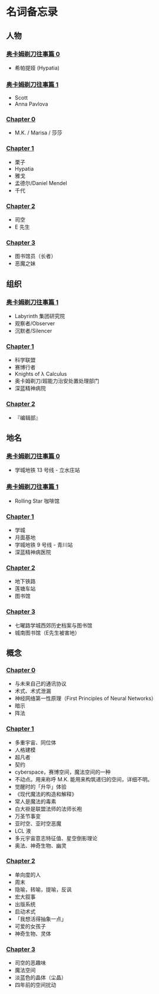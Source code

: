 # 名词备忘录

## 人物

### [奥卡姆剃刀往事篇 0](occam_razor_tale_0.md)

* 希帕提娅 (Hypatia)

### [奥卡姆剃刀往事篇 1](occam_razor_tale_1.md)

* Scott
* Anna Pavlova

### [Chapter 0](chapter_0.md)

* M.K. / Marisa / 莎莎

### [Chapter 1](chapter_1.md)

* 栗子
* Hypatia
* 雅戈
* 孟德尔/Daniel Mendel
* 千代

### [Chapter 2](chapter_2.md)

* 司空
* E 先生

### [Chapter 3](chapter_3.md)

* 图书馆员（长者）
* 恶魔之妹

## 组织

### [奥卡姆剃刀往事篇 1](occam_razor_tale_1.md)

* Labyrinth 集团研究院
* 观察者/Observer
* 沉默者/Silencer

### [Chapter 1](chapter_1.md)

* 科学联盟
* 赛博行者
* Knights of λ Calculus
* 奥卡姆剃刀/超能力治安处置处理部门
* 深蓝精神病院

### [Chapter 2](chapter_2.md)

* 『编辑部』

## 地名

### [奥卡姆剃刀往事篇 0](occam_razor_tale_0.md)

* 学城地铁 13 号线 - 立水庄站

### [奥卡姆剃刀往事篇 1](occam_razor_tale_1.md)

* Rolling Star 咖啡馆

### [Chapter 1](chapter_1.md)

* 学城
* 月面基地
* 学城地铁 9 号线 - 青川站
* 深蓝精神病医院

### [Chapter 2](chapter_2.md)

* 地下铁路
* 莲塘车站
* 图书馆

### [Chapter 3](chapter_3.md)

* 七曜路学城西郊历史档案与图书馆
* 城南图书馆（E先生被害地）

## 概念

### [Chapter 0](chapter_0.md)

* 与未来自己的通讯协议
* 术式、术式泄漏
* 神经网络第一性原理（First Principles of Neural Networks）
* 暗示
* 阵法

### [Chapter 1](chapter_1.md)

* 多重宇宙、同位体
* 人格建模
* 超凡者
* 契约
* cyberspace，赛博空间，魔法空间的一种
* 不动点。用来称呼 M.K. 能用来构筑递归的空间，详细不明。
* 觉醒时的「升华」体验
* 《现代魔法的构造和解释》
* 常人是魔法的毒素
* 白大褂是联盟法师的法师长袍
* 万圣节事变
* 亚时空、亚时空恶魔
* LCL 液
* 多元宇宙意志特征值、星空倒影理论
* 奥法、神奇生物、幽灵

### [Chapter 2](chapter_2.md)

* 单向度的人
* 周末
* 隐喻，转喻，提喻，反讽
* 宏大叙事
* 出版系统
* 启动术式
* 「我想活得抽象一点」
* 可爱的女孩子
* 神奇生物、灵体

### [Chapter 3](chapter_3.md)

* 司空的恶趣味
* 魔法空间
* 淡蓝色的晶体（尘晶）
* 四年前的空间扰动